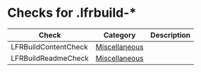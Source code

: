 # Checks for .lfrbuild-*

Check | Category | Description
----- | -------- | -----------
LFRBuildContentCheck | [Miscellaneous](src/main/resources/documentation/miscellaneous_checks.markdown#miscellaneous-checks) | |
LFRBuildReadmeCheck | [Miscellaneous](src/main/resources/documentation/miscellaneous_checks.markdown#miscellaneous-checks) | |